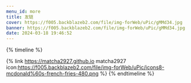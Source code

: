 ```yaml
---
menu_id: more
title: 友链
cover: https://f005.backblazeb2.com/file/img-forWeb/uPic/gMMd34.jpg
banner: https://f005.backblazeb2.com/file/img-forWeb/uPic/gMMd34.jpg
date: 2024-03-18 19:46:52
---
```


{% timeline %}
<!-- node -->
{% link https://matcha2927.github.io matcha2927 icon:https://f005.backblazeb2.com/file/img-forWeb/uPic/icons8-mcdonald%60s-french-fries-480.png %}
{% endtimeline %}
